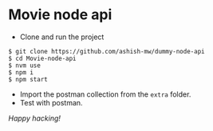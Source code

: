 # Movie node api

- Clone and run the project

```
$ git clone https://github.com/ashish-mw/dummy-node-api
$ cd Movie-node-api
$ nvm use
$ npm i
$ npm start
```

- Import the postman collection from the `extra` folder.
- Test with postman.

_Happy hacking!_
